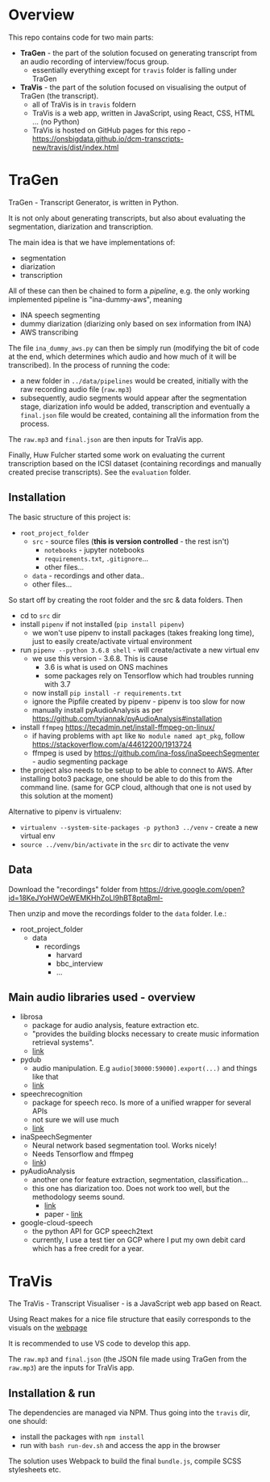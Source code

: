 # Overview

This repo contains code for two main parts:
- **TraGen** - the part of the solution focused on generating transcript from an audio recording of interview/focus group. 
  - essentially everything except for `travis` folder is falling under TraGen
- **TraVis** - the part of the solution focused on visualising the output of TraGen (the transcript).
  - all of TraVis is in `travis` foldern
  - TraVis is a web app, written in JavaScript, using React, CSS, HTML ... (no Python)
  - TraVis is hosted on GitHub pages for this repo - https://onsbigdata.github.io/dcm-transcripts-new/travis/dist/index.html 


# TraGen

TraGen - Transcript Generator, is written in Python.

It is not only about generating transcripts, but also about evaluating
the segmentation, diarization and transcription.

The main idea is that we have implementations of:
- segmentation
- diarization
- transcription

All of these can then be chained to form a *pipeline*, e.g. the only working
implemented pipeline is "ina-dummy-aws", meaning
- INA speech segmenting
- dummy diarization (diarizing only based on sex information from INA)
- AWS transcribing

The file `ina_dummy_aws.py` can then be simply run (modifying the bit
of code at the end, which determines which audio and how much of it will
be transcribed). In the process of running the code:
- a new folder in `../data/pipelines` would be created, initially with the
raw recording audio file (`raw.mp3`)
- subsequently, audio segments would appear after the segmentation stage,
diarization info would be added, transcription and eventually a `final.json`
file would be created, containing all the information from the process.

The `raw.mp3` and `final.json` are then inputs for TraVis app.

Finally, Huw Fulcher started some work on evaluating the current transcription
based on the ICSI dataset (containing recordings and manually created
precise transcripts). See the `evaluation` folder.

## Installation

The basic structure of this project is:
* `root_project_folder`
    * `src` - source files (**this is version controlled** - the rest isn't)
        * `notebooks` - jupyter notebooks
        * `requirements.txt`, `.gitignore`...
        * other files...
    * `data` - recordings and other data..
    *  other files...

So start off by creating the root folder and the src & data folders. Then
* cd to `src` dir
* install `pipenv` if not installed (`pip install pipenv`)
    * we won't use pipenv to install packages (takes freaking long time), just
    to easily create/activate virtual environment
* run `pipenv --python 3.6.8 shell` - will create/activate a new virtual env
    * we use this version - 3.6.8. This is cause
        * 3.6 is what is used on ONS machines
        * some packages rely on Tensorflow which had troubles running with 3.7
    * now install `pip install -r requirements.txt`
    * ignore the Pipfile created by pipenv - pipenv is too slow for now
    * manually install pyAudioAnalysis as per https://github.com/tyiannak/pyAudioAnalysis#installation
* install `ffmpeg` https://tecadmin.net/install-ffmpeg-on-linux/
    * if having problems with `apt` like `No module named apt_pkg`, follow
    https://stackoverflow.com/a/44612200/1913724
    * ffmpeg is used by https://github.com/ina-foss/inaSpeechSegmenter -
    audio segmenting package
* the project also needs to be setup to be able to connect to AWS. After installing boto3 package, one
should be able to do this from the command line. (same for GCP cloud, although that one is not used
by this solution at the moment)

Alternative to pipenv is virtualenv:
* `virtualenv --system-site-packages -p python3 ../venv` - create a new virtual env
* `source ../venv/bin/activate` in the `src` dir to activate the venv

## Data

Download the "recordings" folder from https://drive.google.com/open?id=18KeJYoHWOeWEMKHhZoLl9hBT8ptaBml-

Then unzip and move the recordings folder to the `data` folder. I.e.:

* root_project_folder
    * data
        * recordings
            * harvard
            * bbc_interview
            * ...

## Main audio libraries used - overview

* librosa
    * package for audio analysis, feature extraction etc.
    * "provides the building blocks necessary to create music information
    retrieval systems".
    * [link](https://librosa.github.io/librosa/)
* pydub
    * audio manipulation. E.g `audio[30000:59000].export(...)` and things like that
    * [link](https://github.com/jiaaro/pydub)
* speechrecognition
    * package for speech reco. Is more of a unified wrapper for several APIs
    * not sure we will use much
    * [link](https://realpython.com/python-speech-recognition/)
* inaSpeechSegmenter
    * Neural network based segmentation tool. Works nicely!
    * Needs Tensorflow and ffmpeg
    * [link](https://github.com/ina-foss/inaSpeechSegmenter))
* pyAudioAnalysis
    * another one for feature extraction, segmentation, classification...
    * this one has diarization too. Does not work too well, but the methodology
    seems sound.
        * [link](https://github.com/tyiannak/pyAudioAnalysis/wiki)
        * paper - [link](https://journals.plos.org/plosone/article?id=10.1371/journal.pone.0144610)
* google-cloud-speech
    * the python API for GCP speech2text
    * currently, I use a test tier on GCP where I put my own debit card
    which has a free credit for a year.
    
# TraVis

The TraVis - Transcript Visualiser - is a JavaScript web app based on React.

Using React makes for a nice file structure that easily corresponds to the
visuals on the [webpage](https://onsbigdata.github.io/dcm-transcripts-new/travis/dist/index.html)

It is recommended to use VS code to develop this app.

The `raw.mp3` and `final.json` (the JSON file made using TraGen
from the `raw.mp3`) are the inputs for TraVis app.


## Installation & run

The dependencies are managed via NPM. Thus going into the `travis` dir, one should:
- install the packages with `npm install`
- run with `bash run-dev.sh` and access the app in the browser

The solution uses Webpack to build the final `bundle.js`, compile SCSS
stylesheets etc.